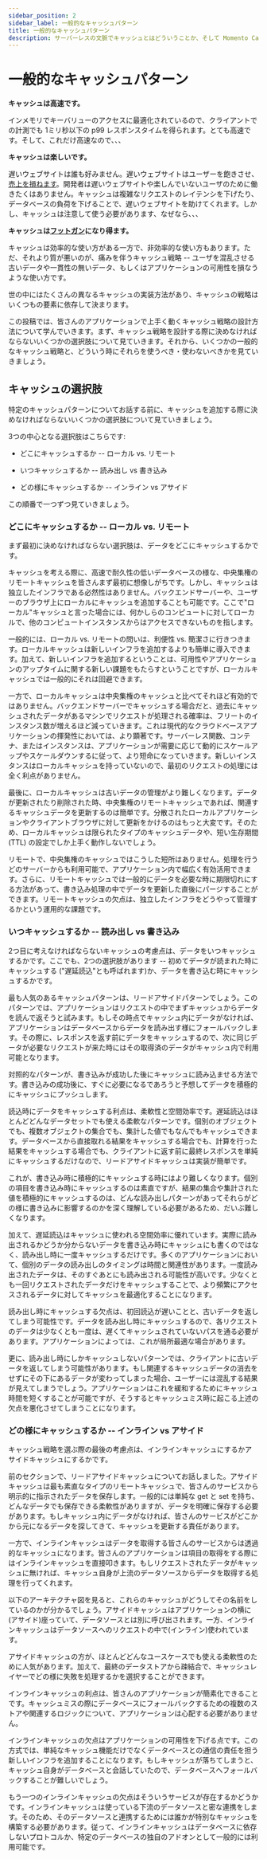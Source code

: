```yaml
---
sidebar_position: 2
sidebar_label: 一般的なキャッシュパターン
title: 一般的なキャッシュパターン
description: サーバーレスの文脈でキャッシュとはどういうことか、そして Momento Cache がそれをどうやって簡潔かつ高速に実現できるのかを学びましょう。
---
```


# 一般的なキャッシュパターン

**キャッシュは高速です。**

インメモリでキーバリューのアクセスに最適化されているので、クライアントでの計測でも 1ミリ秒以下の p99 レスポンスタイムを得られます。とても高速です。そして、これだけ高速なので、、、

**キャッシュは楽しいです。**

遅いウェブサイトは誰も好みません。遅いウェブサイトはユーザーを飽きさせ、[売上を損ねます](https://www.gigaspaces.com/blog/amazon-found-every-100ms-of-latency-cost-them-1-in-sales/)。開発者は遅いウェブサイトや楽しんでいないユーザのために働きたくはありません。キャッシュは複雑なリクエストのレイテンシを下げたり、データベースの負荷を下げることで、遅いウェブサイトを助けてくれます。しかし、キャッシュは注意して使う必要があります、なぜなら、、、

**キャッシュは[フットガン](https://twitter.com/forrestbrazeal/status/1451189473383890946?lang=en)になり得ます。**

キャッシュは効率的な使い方がある一方で、非効率的な使い方もあります。ただ、それより質が悪いのが、痛みを伴うキャッシュ戦略 -- ユーザを混乱させる古いデータや一貫性の無いデータ、もしくはアプリケーションの可用性を損なうような使い方です。

世の中にはたくさんの異なるキャッシュの実装方法があり、キャッシュの戦略はいくつもの要素に依存して決まります。

この投稿では、皆さんのアプリケーションで上手く動くキャッシュ戦略の設計方法について学んでいきます。まず、キャッシュ戦略を設計する際に決めなければならないいくつかの選択肢について見ていきます。それから、いくつかの一般的なキャッシュ戦略と、どういう時にそれらを使うべき・使わないべきかを見ていきましょう。

## キャッシュの選択肢

特定のキャッシュパターンについてお話する前に、キャッシュを追加する際に決めなければならないいくつかの選択肢について見ていきましょう。

3つの中心となる選択肢はこちらです:

- どこにキャッシュするか -- ローカル vs. リモート

- いつキャッシュするか -- 読み出し vs 書き込み

- どの様にキャッシュするか -- インライン vs アサイド

この順番で一つずつ見ていきましょう。

### どこにキャッシュするか -- ローカル vs. リモート

まず最初に決めなければならない選択肢は、データをどこにキャッシュするかです。

キャッシュを考える際に、高速で耐久性の低いデータベースの様な、中央集権のリモートキャッシュを皆さんまず最初に想像しがちです。しかし、キャッシュは独立したインフラである必然性はありません。バックエンドサーバーや、ユーザーのブラウザ上にローカルにキャッシュを追加することも可能です。ここで"ローカル"キャッシュと言った場合には、何かしらのコンピュートに対してローカルで、他のコンピュートインスタンスからはアクセスできないものを指します。

一般的には、ローカル vs. リモートの問いは、利便性 vs. 簡潔さに行きつきます。ローカルキャッシュは新しいインフラを追加するよりも簡単に導入できます。加えて、新しいインフラを追加するということは、可用性やアプリケーションのアップタイムに関する新しい課題をもたらすということですが、ローカルキャッシュでは一般的にそれは回避できます。

一方で、ローカルキャッシュは中央集権のキャッシュと比べてそれほど有効的ではありません。バックエンドサーバーでキャッシュする場合だと、過去にキャッシュされたデータがあるマシンでリクエストが処理される確率は、フリートのインスタンス数が増えるほど減っていきます。これは現代的なクラウドベースアプリケーションの揮発性においては、より顕著です。サーバーレス関数、コンテナ、またはインスタンスは、アプリケーションが需要に応じて動的にスケールアップやスケールダウンするに従って、より短命になっていきます。新しいインスタンスはローカルキャッシュを持っていないので、最初のリクエストの処理には全く利点がありません。

最後に、ローカルキャッシュは古いデータの管理がより難しくなります。データが更新されたり削除された時、中央集権のリモートキャッシュであれば、関連するキャッシュデータを更新するのは簡単です。分散されたローカルアプリケーションやクライアントブラウザに対して更新をかけるのはもっと大変です。そのため、ローカルキャッシュは限られたタイプのキャッシュデータや、短い生存期間 (TTL) の設定でしか上手く動作しないでしょう。

リモートで、中央集権のキャッシュではこうした短所はありません。処理を行うどのサーバーからも利用可能で、アプリケーション内で幅広く有効活用できます。さらに、リモートキャッシュでは一般的にデータを必要な時に期限切れにする方法があって、書き込み処理の中でデータを更新した直後にパージすることができます。リモートキャッシュの欠点は、独立したインフラをどうやって管理するかという運用的な課題です。

### いつキャッシュするか -- 読み出し vs 書き込み

2つ目に考えなければならないキャッシュの考慮点は、データをいつキャッシュするかです。ここでも、2つの選択肢があります -- 初めてデータが読まれた時にキャッシュする ("遅延読込"とも呼ばれます)か、データを書き込む時にキャッシュするかです。

最も人気のあるキャッシュパターンは、リードアサイドパターンでしょう。このパターンでは、アプリケーションはリクエストの中でまずキャッシュからデータを読んで返そうと試みます。もしその時点でキャッシュ内にデータがなければ、アプリケーションはデータベースからデータを読み出す様にフォールバックします。その際に、レスポンスを返す前にデータをキャッシュするので、次に同じデータが必要なリクエストが来た時にはその取得済のデータがキャッシュ内で利用可能となります。

対照的なパターンが、書き込みが成功した後にキャッシュに読み込ませる方法です。書き込みの成功後に、すぐに必要になるであろうと予想してデータを積極的にキャッシュにプッシュします。

読込時にデータをキャッシュする利点は、柔軟性と空間効率です。遅延読込はほとんどどんなデータセットでも使える柔軟なパターンです。個別のオブジェクトでも、複数オブジェクトの集合でも、集計した値でもなんでもキャッシュできます。データベースから直接取れる結果をキャッシュする場合でも、計算を行った結果をキャッシュする場合でも、クライアントに返す前に最終レスポンスを単純にキャッシュするだけなので、リードアサイドキャッシュは実装が簡単です。

これが、書き込み時に積極的にキャッシュする時にはより難しくなります。個別の項目を書き込み時にキャッシュするのは素直ですが、結果の集合や集計された値を積極的にキャッシュするのは、どんな読み出しパターンがあってそれらがどの様に書き込みに影響するのかを深く理解している必要があるため、だいぶ難しくなります。

加えて、遅延読込はキャッシュに使われる空間効率に優れています。実際に読み出されるかどうか分からないデータを書き込み時にキャッシュにも書くのではなく、読み出し時に一度キャッシュするだけです。多くのアプリケーションにおいて、個別のデータの読み出しのタイミングは時間と関連性があります。一度読み出されたデータは、そのすぐあとにも読み出される可能性が高いです。少なくとも一回リクエストされたデータだけをキャッシュすることで、より頻繁にアクセスされるデータに対してキャッシュを最適化することになります。

読み出し時にキャッシュする欠点は、初回読込が遅いことと、古いデータを返してしまう可能性です。データを読み出し時にキャッシュするので、各リクエストのデータは少なくとも一度は、遅くてキャッシュされていないパスを通る必要があります。アプリケーションによっては、これが局所最適な場合があります。

更に、読み出し時にしかキャッシュしないパターンでは、クライアントに古いデータを返してしまう可能性があります。もし関連するキャッシュデータの消去をせずにその下にあるデータが変わってしまった場合、ユーザーには混乱する結果が見えてしまうでしょう。アプリケーションはこれを緩和するためにキャッシュ時間を短くすることが可能ですが、そうするとキャッシュミス時に起こる上述の欠点を悪化させてしまうことになります。

### どの様にキャッシュするか -- インライン vs アサイド

キャッシュ戦略を選ぶ際の最後の考慮点は、インラインキャッシュにするかアサイドキャッシュにするかです。

前のセクションで、リードアサイドキャッシュについてお話しました。アサイドキャッシュは最も素直なタイプのリモートキャッシュで、皆さんのサービスから明示的に指示されたデータを保存します。一般的には単純な get と set を持ち、どんなデータでも保存できる柔軟性がありますが、データを明確に保存する必要があります。もしキャッシュ内にデータがなければ、皆さんのサービスがどこかから元になるデータを探してきて、キャッシュを更新する責任があります。

一方で、インラインキャッシュはデータを取得する皆さんのサービスからは透過的なキャッシュになります。皆さんのアプリケーションは項目の取得をする際にはインラインキャッシュを直接叩きます。もしリクエストされたデータがキャッシュに無ければ、キャッシュ自身が上流のデータソースからデータを取得する処理を行ってくれます。

以下のアーキテクチャ図を見ると、これらのキャッシュがどうしてその名前をしているのかが分かるでしょう。アサイドキャッシュはアプリケーションの横に(アサイド)座っていて、データソースとは別に呼び出されます。一方、インラインキャッシュはデータソースへのリクエストの中で(インライン)使われています。

アサイドキャッシュの方が、ほとんどどんなユースケースでも使える柔軟性のために人気があります。加えて、最終のデータストアから疎結合で、キャッシュレイヤーでどの様に失敗を処理するかを選択することができます。

インラインキャッシュの利点は、皆さんのアプリケーションが簡素化できることです。キャッシュミスの際にデータベースにフォールバックするための複数のストアや関連するロジックについて、アプリケーションは心配する必要がありません。

インラインキャッシュの欠点はアプリケーションの可用性を下げる点です。この方式では、単純なキャッシュ機能だけでなくデータベースとの通信の責任を担う新しいインフラを追加することになります。もしキャッシュが落ちてしまうと、キャッシュ自身がデータベースと会話していたので、データベースへフォールバックすることが難しいでしょう。

もう一つのインラインキャッシュの欠点はそういうサービスが存在するかどうかです。インラインキャッシュは使っている下流のデータソースと密な連携をします。そのため、そのデータソースと連携するためには誰かが特別なキャッシュを構築する必要があります。従って、インラインキャッシュはデータベースに依存しないプロトコルか、特定のデータベースの独自のアドオンとして一般的には利用可能です。
